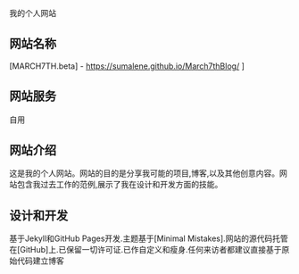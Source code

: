 我的个人网站
## 网站名称
[MARCH7TH.beta] - https://sumalene.github.io/March7thBlog/
]
## 网站服务
自用
## 网站介绍
这是我的个人网站。网站的目的是分享我可能的项目,博客,以及其他创意内容。网站包含我过去工作的范例,展示了我在设计和开发方面的技能。
## 设计和开发
基于Jekyll和GitHub Pages开发.主题基于[Minimal Mistakes].网站的源代码托管在[GitHub]上.已保留一切许可证.已作自定义和瘦身.任何来访者都建议直接基于原始代码建立博客
